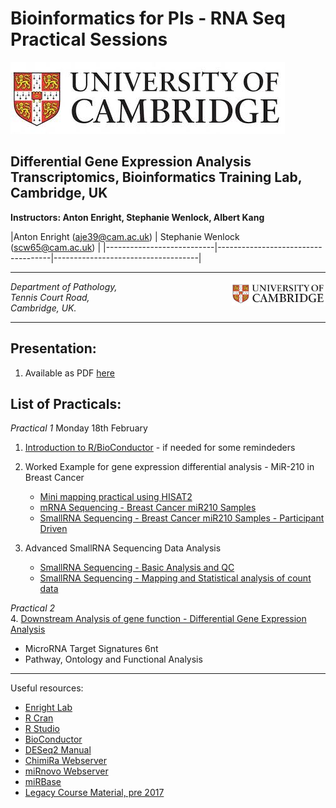 Bioinformatics for PIs - RNA Seq Practical Sessions 
===============================
![Cambridge](/images/cambridge.jpg)

Differential Gene Expression Analysis
Transcriptomics, Bioinformatics Training Lab, Cambridge, UK
-------------------------------------------------------------------

**Instructors: Anton Enright, Stephanie Wenlock, Albert Kang**

|Anton Enright (aje39@cam.ac.uk) | Stephanie Wenlock (scw65@cam.ac.uk) |
|---------------------------|------------------------------------|------------------------------------|

***

<img src="../images/cambridge.jpg" align="right" width="150">

_Department of Pathology,  
Tennis Court Road,  
Cambridge, UK._  

***

Presentation:
------------
1. Available as PDF [here](https://github.com/EnrightLab/Courses-and-Practicals/blob/master/Cambridge_PI/Bioinformatics%20for%20PIs%20RNASeq.pdf)

List of Practicals:
------------------

*Practical 1*  Monday 18th February 
1. [Introduction to R/BioConductor](Intro_R/Intro_R_Practical.md) - if needed for some remindeders

2. Worked Example for gene expression differential analysis - MiR-210 in Breast Cancer
   * [Mini mapping practical using HISAT2](miR_210_Experiment/mini_mapping/)
   * [mRNA Sequencing - Breast Cancer miR210 Samples](miR_210_Experiment/mRNA_Seq/mRNA_Seq.md)
   * [SmallRNA Sequencing - Breast Cancer miR210 Samples - Participant Driven](miR_210_Experiment/small_RNASeq/small_RNASeq.md)

3. Advanced SmallRNA Sequencing Data Analysis
   * [SmallRNA Sequencing - Basic Analysis and QC](small_RNA_seq/Practical_1/Practical_1.md)
   * [SmallRNA Sequencing - Mapping and Statistical analysis of count data](small_RNA_seq/Practical_2/Practical_2.md)

*Practical 2*   
4. [Downstream Analysis of gene function - Differential Gene Expression Analysis](Functional_Analysis/README.md)
  * MicroRNA Target Signatures 6nt
  * Pathway, Ontology and Functional Analysis


***

Useful resources:

* [Enright Lab](http://www.ebi.ac.uk/research/enright)
* [R Cran](https://cran.r-project.org/)
* [R Studio](http://www.rstudio.com/)
* [BioConductor](http://www.bioconductor.org)
* [DESeq2 Manual](http://bioconductor.org/packages/release/bioc/html/DESeq2.html)
* [ChimiRa Webserver](http://wwwdev.ebi.ac.uk/enright-dev/chimira/)
* [miRnovo Webserver](http://wwwdev.ebi.ac.uk/enright-dev/mirnovo/)
* [miRBase](http://www.mirbase.org)
* [Legacy Course Material, pre 2017](http://wwwdev.ebi.ac.uk/enright-srv/courses)
